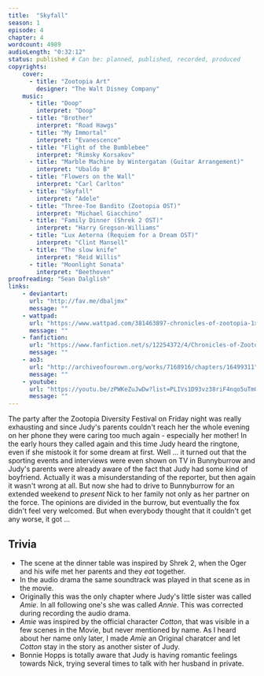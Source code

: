 ```yaml
---
title:  "Skyfall"
season: 1
episode: 4
chapter: 4
wordcount: 4989
audioLength: "0:32:12"
status: published # Can be: planned, published, recorded, produced
copyrights:
    cover:
      - title: "Zootopia Art"
        designer: "The Walt Disney Company"
    music:
      - title: "Doop"
        interpret: "Doop"
      - title: "Brother"
        interpret: "Road Hawgs"
      - title: "My Immortal"
        interpret: "Evanescence"
      - title: "Flight of the Bumblebee"
        interpret: "Rimsky Korsakov"
      - title: "Marble Machine by Wintergatan (Guitar Arrangement)"
        interpret: "Ubaldo B"
      - title: "Flowers on the Wall"
        interpret: "Carl Carlton"
      - title: "Skyfall"
        interpret: "Adele"
      - title: "Three-Toe Bandito (Zootopia OST)"
        interpret: "Michael Giacchino"
      - title: "Family Dinner (Shrek 2 OST)"
        interpret: "Harry Gregson-Williams"
      - title: "Lux Aeterna (Requiem for a Dream OST)"
        interpret: "Clint Mansell"
      - title: "The slow knife"
        interpret: "Reid Willis"
      - title: "Moonlight Sonata"
        interpret: "Beethoven"
proofreading: "Sean Dalglish"
links:
    - deviantart:
      url: "http://fav.me/dbaljmx"
      message: ""
    - wattpad:
      url: "https://www.wattpad.com/381463897-chronicles-of-zootopia-1x04-skyfall"
      message: ""
    - fanfiction:
      url: "https://www.fanfiction.net/s/12254372/4/Chronicles-of-Zootopia"
      message: ""
    - ao3:
      url: "http://archiveofourown.org/works/7168916/chapters/16499311"
      message: ""
    - youtube:
      url: "https://youtu.be/zPWKeZuJwDw?list=PLIVs1D93vz38riF4nqo5uTmGpoU1yWeko"
      message: ""
---
```

The party after the Zootopia Diversity Festival on Friday night was really exhausting and since Judy's parents couldn't reach her the whole evening on her phone they were caring too much again - especially her mother! In the early hours they called again and this time Judy heard the ringtone, even if she mistook it for some dream at first. Well ... it turned out that the sporting events and interviews were even shown on TV in Bunnyburrow and Judy's parents were already aware of the fact that Judy had some kind of boyfriend. Actually it was a misunderstanding of the reporter, but then again it wasn't wrong at all. But now she had to drive to Bunnyburrow for an extended weekend to _present_ Nick to her family not only as her partner on the force. The opinions are divided in the burrow, but eventually the fox didn't feel very welcomed. But when everybody thought that it couldn't get any worse, it got ...

## Trivia
 * The scene at the dinner table was inspired by Shrek 2, when the Oger and his wife met her parents and they _eat_ together.
 * In the audio drama the same soundtrack was played in that scene as in the movie.
 * Originally this was the only chapter where Judy's little sister was called _Amie_. In all following one's she was called _Annie_. This was corrected during recording the audio drama.
 * _Amie_ was inspired by the official character _Cotton_, that was visible in a few scenes in the Movie, but never mentioned by name. As I heard about her name only later, I made _Amie_ an Original charatcer and let _Cotton_ stay in the story as another sister of Judy.
 * Bonnie Hopps is totally aware that Judy is having romantic feelings towards Nick, trying several times to talk with her husband in private.